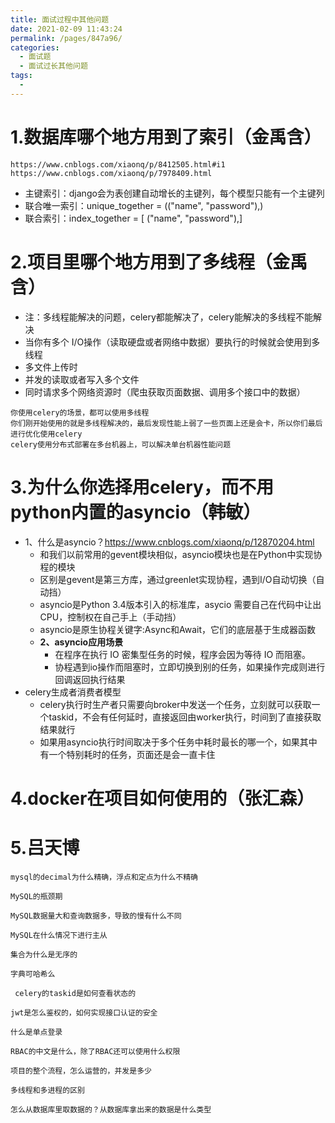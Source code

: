 ```yaml
---
title: 面试过程中其他问题
date: 2021-02-09 11:43:24
permalink: /pages/847a96/
categories:
  - 面试题
  - 面试过长其他问题
tags:
  - 
---
```

# 1.数据库哪个地方用到了索引（金禹含）

```
https://www.cnblogs.com/xiaonq/p/8412505.html#i1
https://www.cnblogs.com/xiaonq/p/7978409.html
```

- 主键索引：django会为表创建自动增长的主键列，每个模型只能有一个主键列
- 联合唯一索引：unique_together = (("name", "password"),)
- 联合索引：index_together = [ ("name", "password"),]

# 2.项目里哪个地方用到了多线程（金禹含）

- 注：多线程能解决的问题，celery都能解决了，celery能解决的多线程不能解决
- 当你有多个 I/O操作（读取硬盘或者网络中数据）要执行的时候就会使用到多线程
- 多文件上传时
- 并发的读取或者写入多个文件
- 同时请求多个网络资源时（爬虫获取页面数据、调用多个接口中的数据）

```
你使用celery的场景，都可以使用多线程
你们刚开始使用的就是多线程解决的，最后发现性能上弱了一些页面上还是会卡，所以你们最后进行优化使用celery
celery使用分布式部署在多台机器上，可以解决单台机器性能问题
```



# 3.为什么你选择用celery，而不用python内置的asyncio（韩敏）

- 1、什么是asyncio？https://www.cnblogs.com/xiaonq/p/12870204.html
    -  和我们以前常用的gevent模块相似，asyncio模块也是在Python中实现协程的模块
    - 区别是gevent是第三方库，通过greenlet实现协程，遇到I/O自动切换（自动挡）
    - asyncio是Python 3.4版本引入的标准库，asycio 需要自己在代码中让出CPU，控制权在自己手上（手动挡）
    -  asyncio是原生协程关键字:Async和Await，它们的底层基于生成器函数
    - **2、asyncio应用场景**
        -  在程序在执行 IO 密集型任务的时候，程序会因为等待 IO 而阻塞。
        - 协程遇到io操作而阻塞时，立即切换到别的任务，如果操作完成则进行回调返回执行结果
- celery生成者消费者模型
    - celery执行时生产者只需要向broker中发送一个任务，立刻就可以获取一个taskid，不会有任何延时，直接返回由worker执行，时间到了直接获取结果就行
    - 如果用asyncio执行时间取决于多个任务中耗时最长的哪一个，如果其中有一个特别耗时的任务，页面还是会一直卡住

# 4.docker在项目如何使用的（张汇森）

# 5.吕天博

```
mysql的decimal为什么精确，浮点和定点为什么不精确

MySQL的瓶颈期

MySQL数据量大和查询数据多，导致的慢有什么不同

MySQL在什么情况下进行主从

集合为什么是无序的

字典可哈希么

 celery的taskid是如何查看状态的

jwt是怎么鉴权的，如何实现接口认证的安全

什么是单点登录  

RBAC的中文是什么，除了RBAC还可以使用什么权限

项目的整个流程，怎么运营的，并发是多少

多线程和多进程的区别

怎么从数据库里取数据的？从数据库拿出来的数据是什么类型
```









